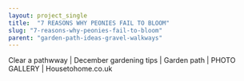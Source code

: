 ```yaml
---
layout: project_single
title:  "7 REASONS WHY PEONIES FAIL TO BLOOM"
slug: "7-reasons-why-peonies-fail-to-bloom"
parent: "garden-path-ideas-gravel-walkways"
---
```

Clear a pathwway | December gardening tips | Garden path | PHOTO GALLERY | Housetohome.co.uk